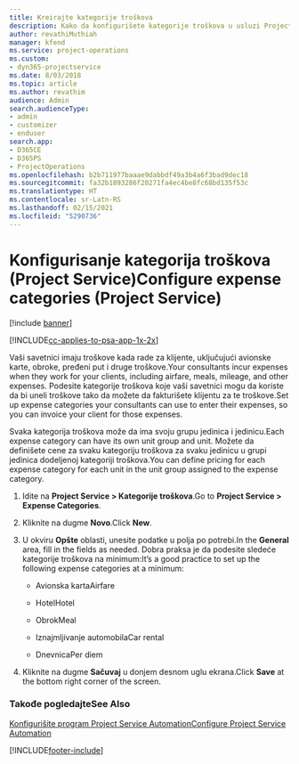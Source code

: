 ```yaml
---
title: Kreirajte kategorije troškova
description: Kako da konfigurišete kategorije troškova u usluzi Project Service
author: revathiMuthiah
manager: kfend
ms.service: project-operations
ms.custom:
- dyn365-projectservice
ms.date: 8/03/2018
ms.topic: article
ms.author: revathim
audience: Admin
search.audienceType:
- admin
- customizer
- enduser
search.app:
- D365CE
- D365PS
- ProjectOperations
ms.openlocfilehash: b2b711977baaae9dabbdf49a3b4a6f3bad9dec18
ms.sourcegitcommit: fa32b1893286f20271fa4ec4be8fc68bd135f53c
ms.translationtype: HT
ms.contentlocale: sr-Latn-RS
ms.lasthandoff: 02/15/2021
ms.locfileid: "5290736"
---
```

# <a name="configure-expense-categories-project-service"></a><span data-ttu-id="0a9b8-103">Konfigurisanje kategorija troškova (Project Service)</span><span class="sxs-lookup"><span data-stu-id="0a9b8-103">Configure expense categories (Project Service)</span></span>

[!include [banner](../includes/psa-now-project-operations.md)]

[!INCLUDE[cc-applies-to-psa-app-1x-2x](../includes/cc-applies-to-psa-app-1x-2x.md)]

<span data-ttu-id="0a9b8-104">Vaši savetnici imaju troškove kada rade za klijente, uključujući avionske karte, obroke, pređeni put i druge troškove.</span><span class="sxs-lookup"><span data-stu-id="0a9b8-104">Your consultants incur expenses when they work for your clients, including airfare, meals, mileage, and other expenses.</span></span> <span data-ttu-id="0a9b8-105">Podesite kategorije troškova koje vaši savetnici mogu da koriste da bi uneli troškove tako da možete da fakturišete klijentu za te troškove.</span><span class="sxs-lookup"><span data-stu-id="0a9b8-105">Set up expense categories your consultants can use to enter their expenses, so you can invoice your client for those expenses.</span></span>  
  
<span data-ttu-id="0a9b8-106">Svaka kategorija troškova može da ima svoju grupu jedinica i jedinicu.</span><span class="sxs-lookup"><span data-stu-id="0a9b8-106">Each expense category can have its own unit group and unit.</span></span> <span data-ttu-id="0a9b8-107">Možete da definišete cene za svaku kategoriju troškova za svaku jedinicu u grupi jedinica dodeljenoj kategoriji troškova.</span><span class="sxs-lookup"><span data-stu-id="0a9b8-107">You can define pricing for each expense category for each unit in the unit group assigned to the expense category.</span></span>  
  
1.  <span data-ttu-id="0a9b8-108">Idite na **Project Service > Kategorije troškova**.</span><span class="sxs-lookup"><span data-stu-id="0a9b8-108">Go to **Project Service > Expense Categories**.</span></span>  
  
2.  <span data-ttu-id="0a9b8-109">Kliknite na dugme **Novo**.</span><span class="sxs-lookup"><span data-stu-id="0a9b8-109">Click **New**.</span></span>  
  
3.  <span data-ttu-id="0a9b8-110">U okviru **Opšte** oblasti, unesite podatke u polja po potrebi.</span><span class="sxs-lookup"><span data-stu-id="0a9b8-110">In the **General** area, fill in the fields as needed.</span></span> <span data-ttu-id="0a9b8-111">Dobra praksa je da podesite sledeće kategorije troškova na minimum:</span><span class="sxs-lookup"><span data-stu-id="0a9b8-111">It’s a good practice to set up the following expense categories at a minimum:</span></span>  
  
    -   <span data-ttu-id="0a9b8-112">Avionska karta</span><span class="sxs-lookup"><span data-stu-id="0a9b8-112">Airfare</span></span>  
  
    -   <span data-ttu-id="0a9b8-113">Hotel</span><span class="sxs-lookup"><span data-stu-id="0a9b8-113">Hotel</span></span>  
  
    -   <span data-ttu-id="0a9b8-114">Obrok</span><span class="sxs-lookup"><span data-stu-id="0a9b8-114">Meal</span></span>  
  
    -   <span data-ttu-id="0a9b8-115">Iznajmljivanje automobila</span><span class="sxs-lookup"><span data-stu-id="0a9b8-115">Car rental</span></span>  
  
    -   <span data-ttu-id="0a9b8-116">Dnevnica</span><span class="sxs-lookup"><span data-stu-id="0a9b8-116">Per diem</span></span>  
  
4.  <span data-ttu-id="0a9b8-117">Kliknite na dugme **Sačuvaj** u donjem desnom uglu ekrana.</span><span class="sxs-lookup"><span data-stu-id="0a9b8-117">Click **Save** at the bottom right corner of the screen.</span></span>  
  
### <a name="see-also"></a><span data-ttu-id="0a9b8-118">Takođe pogledajte</span><span class="sxs-lookup"><span data-stu-id="0a9b8-118">See Also</span></span>  
 [<span data-ttu-id="0a9b8-119">Konfigurišite program Project Service Automation</span><span class="sxs-lookup"><span data-stu-id="0a9b8-119">Configure Project Service Automation</span></span>](../psa/configure.md)


[!INCLUDE[footer-include](../includes/footer-banner.md)]
